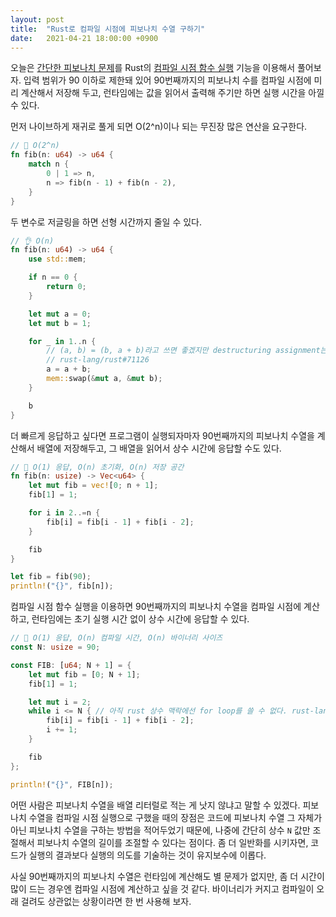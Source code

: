```yaml
---
layout: post
title:  "Rust로 컴파일 시점에 피보나치 수열 구하기"
date:   2021-04-21 18:00:00 +0900
---
```


오늘은 [간단한 피보나치 문제][1]를 Rust의 [컴파일 시점 함수 실행][2] 기능을 이용해서 풀어보자. 입력 범위가 90 이하로 제한돼 있어
90번째까지의 피보나치 수를 컴파일 시점에 미리 계산해서 저장해 두고, 런타임에는 값을 읽어서 출력해 주기만 하면 실행 시간을 아낄 수 있다.

먼저 나이브하게 재귀로 풀게 되면 O(2^n)이나 되는 무진장 많은 연산을 요구한다.

```rust
// 🐌 O(2^n)
fn fib(n: u64) -> u64 {
    match n {
        0 | 1 => n,
        n => fib(n - 1) + fib(n - 2),
    }
}
```

두 변수로 저글링을 하면 선형 시간까지 줄일 수 있다.

```rust
// 👌 O(n)
fn fib(n: u64) -> u64 {
    use std::mem;

    if n == 0 {
        return 0;
    }

    let mut a = 0;
    let mut b = 1;

    for _ in 1..n {
        // (a, b) = (b, a + b)라고 쓰면 좋겠지만 destructuring assignment는 아직 unstable이다.
        // rust-lang/rust#71126
        a = a + b;
        mem::swap(&mut a, &mut b);
    }

    b
}
```

더 빠르게 응답하고 싶다면 프로그램이 실행되자마자 90번째까지의 피보나치 수열을 계산해서 배열에 저장해두고, 그 배열을 읽어서 상수 시간에
응답할 수도 있다.

```rust
// 😤 O(1) 응답, O(n) 초기화, O(n) 저장 공간
fn fib(n: usize) -> Vec<u64> {
    let mut fib = vec![0; n + 1];
    fib[1] = 1;

    for i in 2..=n {
        fib[i] = fib[i - 1] + fib[i - 2];
    }

    fib
}

let fib = fib(90);
println!("{}", fib[n]);
```

컴파일 시점 함수 실행을 이용하면 90번째까지의 피보나치 수열을 컴파일 시점에 계산하고, 런타임에는 초기 실행 시간 없이 상수 시간에 응답할
수 있다.

```rust
// 🧠 O(1) 응답, O(n) 컴파일 시간, O(n) 바이너리 사이즈
const N: usize = 90;

const FIB: [u64; N + 1] = {
    let mut fib = [0; N + 1];
    fib[1] = 1;

    let mut i = 2;
    while i <= N { // 아직 rust 상수 맥락에선 for loop를 쓸 수 없다. rust-lang/rfcs#2632
        fib[i] = fib[i - 1] + fib[i - 2];
        i += 1;
    }

    fib
};

println!("{}", FIB[n]);
```

어떤 사람은 피보나치 수열을 배열 리터럴로 적는 게 낫지 않냐고 말할 수 있겠다. 피보나치 수열을 컴파일 시점 실행으로 구했을 때의 장점은
코드에 피보나치 수열 그 자체가 아닌 피보나치 수열을 구하는 방법을 적어두었기 때문에, 나중에 간단히 상수 `N` 값만 조절해서 피보나치
수열의 길이를 조절할 수 있다는 점이다. 좀 더 일반화를 시키자면, 코드가 실행의 결과보다 실행의 의도를 기술하는 것이 유지보수에 이롭다.

사실 90번째까지의 피보나치 수열은 런타임에 계산해도 별 문제가 없지만, 좀 더 시간이 많이 드는 경우엔 컴파일 시점에 계산하고 싶을 것
같다. 바이너리가 커지고 컴파일이 오래 걸려도 상관없는 상황이라면 한 번 사용해 보자.

[1]: https://www.acmicpc.net/problem/2748
[2]: https://en.wikipedia.org/wiki/Compile-time_function_execution
